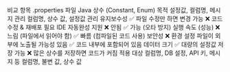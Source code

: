 비교 항목	.properties 파일	Java 상수 (Constant, Enum)
목적	설정값, 컬럼명, 메시지 관리	컬럼명, 상수 값, 설정값 관리
유지보수성	✅ 파일 수정만 하면 변경 가능	❌ 코드 수정 & 재배포 필요
IDE 자동완성 지원	❌ 안됨	✅ 가능 (오타 방지)
실행 속도 (성능)	❌ 느림 (파일에서 읽어야 함)	✅ 빠름 (컴파일된 코드 사용)
보안성	❌ 환경 설정 파일이 외부에 노출될 가능성 있음	✅ 코드 내부에 포함되어 있음
데이터 크기	✅ 대량의 설정값 저장 가능	❌ 많은 상수를 저장하면 코드가 커짐
적용 대상	컬럼명, DB 설정, API 키, 메시지 등	컬럼명, 불변 값, 상수 값
